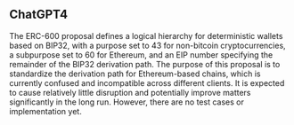 ## ChatGPT4

The ERC-600 proposal defines a logical hierarchy for deterministic wallets based on BIP32, with a purpose set to 43 for non-bitcoin cryptocurrencies, a subpurpose set to 60 for Ethereum, and an EIP number specifying the remainder of the BIP32 derivation path. The purpose of this proposal is to standardize the derivation path for Ethereum-based chains, which is currently confused and incompatible across different clients. It is expected to cause relatively little disruption and potentially improve matters significantly in the long run. However, there are no test cases or implementation yet.
